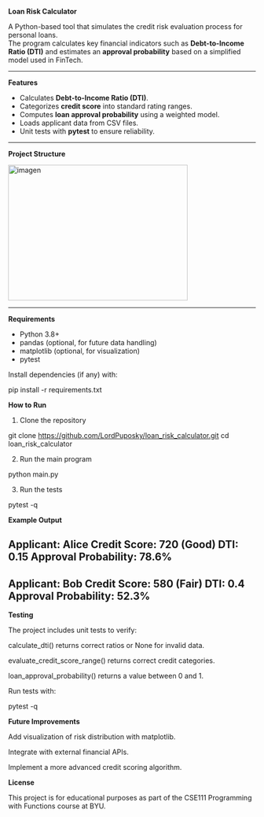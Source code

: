 **Loan Risk Calculator**

A Python-based tool that simulates the credit risk evaluation process for personal loans.  
The program calculates key financial indicators such as **Debt-to-Income Ratio (DTI)** and estimates an **approval probability** based on a simplified model used in FinTech.

---

**Features**
- Calculates **Debt-to-Income Ratio (DTI)**.
- Categorizes **credit score** into standard rating ranges.
- Computes **loan approval probability** using a weighted model.
- Loads applicant data from CSV files.
- Unit tests with **pytest** to ensure reliability.

---

**Project Structure**

<img width="365" height="276" alt="imagen" src="https://github.com/user-attachments/assets/ca919a12-9e50-4d74-bef5-d6d15c0efdf5" />

---

**Requirements**
- Python 3.8+
- pandas (optional, for future data handling)
- matplotlib (optional, for visualization)
- pytest

Install dependencies (if any) with:

pip install -r requirements.txt

**How to Run**

1. Clone the repository

git clone https://github.com/LordPuposky/loan_risk_calculator.git
cd loan_risk_calculator

2. Run the main program

python main.py

3. Run the tests

pytest -q

 **Example Output**

 Applicant: Alice
  Credit Score: 720 (Good)
  DTI: 0.15
  Approval Probability: 78.6%
------------------------------
Applicant: Bob
  Credit Score: 580 (Fair)
  DTI: 0.4
  Approval Probability: 52.3%
------------------------------

**Testing**

The project includes unit tests to verify:

calculate_dti() returns correct ratios or None for invalid data.

evaluate_credit_score_range() returns correct credit categories.

loan_approval_probability() returns a value between 0 and 1.

Run tests with:

pytest -q

**Future Improvements**

Add visualization of risk distribution with matplotlib.

Integrate with external financial APIs.

Implement a more advanced credit scoring algorithm.

**License**

This project is for educational purposes as part of the CSE111 Programming with Functions course at BYU.

